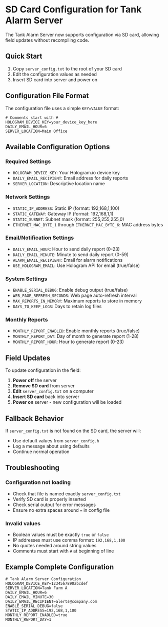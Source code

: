# SD Card Configuration for Tank Alarm Server

The Tank Alarm Server now supports configuration via SD card, allowing field updates without recompiling code.

## Quick Start

1. Copy `server_config.txt` to the root of your SD card
2. Edit the configuration values as needed
3. Insert SD card into server and power on

## Configuration File Format

The configuration file uses a simple `KEY=VALUE` format:

```
# Comments start with #
HOLOGRAM_DEVICE_KEY=your_device_key_here
DAILY_EMAIL_HOUR=6
SERVER_LOCATION=Main Office
```

## Available Configuration Options

### Required Settings
- `HOLOGRAM_DEVICE_KEY`: Your Hologram.io device key
- `DAILY_EMAIL_RECIPIENT`: Email address for daily reports
- `SERVER_LOCATION`: Descriptive location name

### Network Settings
- `STATIC_IP_ADDRESS`: Static IP (format: 192,168,1,100)
- `STATIC_GATEWAY`: Gateway IP (format: 192,168,1,1)  
- `STATIC_SUBNET`: Subnet mask (format: 255,255,255,0)
- `ETHERNET_MAC_BYTE_1` through `ETHERNET_MAC_BYTE_6`: MAC address bytes

### Email/Notification Settings
- `DAILY_EMAIL_HOUR`: Hour to send daily report (0-23)
- `DAILY_EMAIL_MINUTE`: Minute to send daily report (0-59)
- `ALARM_EMAIL_RECIPIENT`: Email for alarm notifications
- `USE_HOLOGRAM_EMAIL`: Use Hologram API for email (true/false)

### System Settings
- `ENABLE_SERIAL_DEBUG`: Enable debug output (true/false)
- `WEB_PAGE_REFRESH_SECONDS`: Web page auto-refresh interval
- `MAX_REPORTS_IN_MEMORY`: Maximum reports to store in memory
- `DAYS_TO_KEEP_LOGS`: Days to retain log files

### Monthly Reports
- `MONTHLY_REPORT_ENABLED`: Enable monthly reports (true/false)
- `MONTHLY_REPORT_DAY`: Day of month to generate report (1-28)
- `MONTHLY_REPORT_HOUR`: Hour to generate report (0-23)

## Field Updates

To update configuration in the field:

1. **Power off** the server
2. **Remove SD card** from server
3. **Edit** `server_config.txt` on a computer
4. **Insert SD card** back into server
5. **Power on** server - new configuration will be loaded

## Fallback Behavior

If `server_config.txt` is not found on the SD card, the server will:
- Use default values from `server_config.h`
- Log a message about using defaults
- Continue normal operation

## Troubleshooting

### Configuration not loading
- Check that file is named exactly `server_config.txt`
- Verify SD card is properly inserted
- Check serial output for error messages
- Ensure no extra spaces around `=` in config file

### Invalid values
- Boolean values must be exactly `true` or `false`
- IP addresses must use comma format: `192,168,1,100`
- No quotes needed around string values
- Comments must start with `#` at beginning of line

## Example Complete Configuration

```
# Tank Alarm Server Configuration
HOLOGRAM_DEVICE_KEY=1234567890abcdef
SERVER_LOCATION=Tank Farm A
DAILY_EMAIL_HOUR=6
DAILY_EMAIL_MINUTE=30
DAILY_EMAIL_RECIPIENT=alerts@company.com
ENABLE_SERIAL_DEBUG=false
STATIC_IP_ADDRESS=192,168,1,100
MONTHLY_REPORT_ENABLED=true
MONTHLY_REPORT_DAY=1
```
